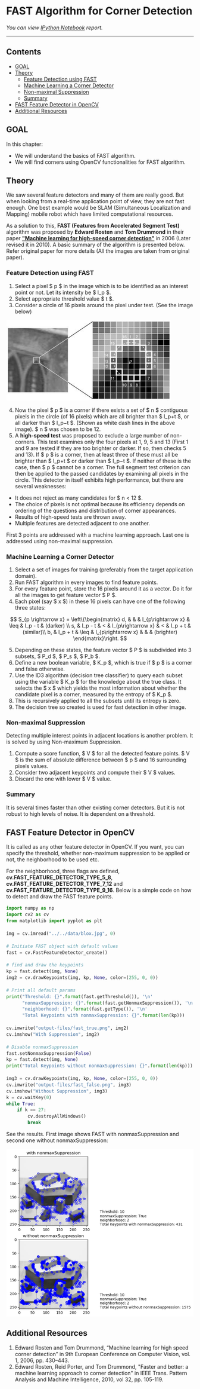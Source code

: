 
# FAST Algorithm for Corner Detection 

_You can view [IPython Notebook](README.ipynb) report._

----

## Contents

- [GOAL](#GOAL)
- [Theory](#Theory)
  - [Feature Detection using FAST](#Feature-Detection-using-FAST)
  - [Machine Learning a Corner Detector](#Machine-Learning-a-Corner-Detector)
  - [Non-maximal Suppression](#Non-maximal-Suppression)
  - [Summary](#Summary)
- [FAST Feature Detector in OpenCV ](#FAST-Feature-Detector-in-OpenCV)
- [Additional Resources](#Additional-Resources)

## GOAL

In this chapter:

- We will understand the basics of FAST algorithm.
- We will find corners using OpenCV functionalities for FAST algorithm.

## Theory

We saw several feature detectors and many of them are really good. But when looking from a real-time application point of view, they are not fast enough. One best example would be SLAM (Simultaneous Localization and Mapping) mobile robot which have limited computational resources.

As a solution to this, **FAST (Features from Accelerated Segment Test)** algorithm was proposed by **Edward Rosten** and **Tom Drummond** in their paper **["Machine learning for high-speed corner detection"](https://www.edwardrosten.com/work/rosten_2006_machine.pdf)** in 2006 (Later revised it in 2010). A basic summary of the algorithm is presented below. Refer original paper for more details (All the images are taken from original paper).

### Feature Detection using FAST

1. Select a pixel $ p $ in the image which is to be identified as an interest point or not. Let its intensity be $ I_p $.
2. Select appropriate threshold value $ t $.
3. Consider a circle of 16 pixels around the pixel under test. (See the image below)
 
![fast-speedtest](../../data/fast-speedtest.jpg)

4. Now the pixel $ p $ is a corner if there exists a set of $ n $ contiguous pixels in the circle (of 16 pixels) which are all brighter than $ I_p+t $, or all darker than $ I_p−t $. (Shown as white dash lines in the above image). $ n $ was chosen to be 12.
5. A **high-speed test** was proposed to exclude a large number of non-corners. This test examines only the four pixels at 1, 9, 5 and 13 (First 1 and 9 are tested if they are too brighter or darker. If so, then checks 5 and 13). If $ p $ is a corner, then at least three of these must all be brighter than $ I_p+t $ or darker than $ I_p−t $. If neither of these is the case, then $ p $ cannot be a corner. The full segment test criterion can then be applied to the passed candidates by examining all pixels in the circle. This detector in itself exhibits high performance, but there are several weaknesses:
 - It does not reject as many candidates for $ n < 12 $.
 - The choice of pixels is not optimal because its efficiency depends on ordering of the questions and distribution of corner appearances.
 - Results of high-speed tests are thrown away.
 - Multiple features are detected adjacent to one another.

First 3 points are addressed with a machine learning approach. Last one is addressed using non-maximal suppression.

### Machine Learning a Corner Detector

1. Select a set of images for training (preferably from the target application domain).
2. Run FAST algorithm in every images to find feature points.
3. For every feature point, store the 16 pixels around it as a vector. Do it for all the images to get feature vector $ P $.
4. Each pixel (say $ x $) in these 16 pixels can have one of the following three states:

$$ S_{p \rightarrow x} = \left\{\begin{matrix}
d, &         &       & I_{p\rightarrow x} & \leq & I_p - t & (darker) \\ 
s, & I_p - t & <     & I_{p\rightarrow x} & <    & I_p + t & (similar)\\ 
b, & I_p + t & \leq  & I_{p\rightarrow x} &      &         & (brighter)
\end{matrix}\right. $$

5. Depending on these states, the feature vector $ P $ is subdivided into 3 subsets, $ P_d $, $ P_s $, $ P_b $.
6. Define a new boolean variable, $ K_p $, which is true if $ p $ is a corner and false otherwise.
7. Use the ID3 algorithm (decision tree classifier) to query each subset using the variable $ K_p $ for the knowledge about the true class. It selects the $ x $ which yields the most information about whether the candidate pixel is a corner, measured by the entropy of $ K_p $.
8. This is recursively applied to all the subsets until its entropy is zero.
9. The decision tree so created is used for fast detection in other image.

### Non-maximal Suppression

Detecting multiple interest points in adjacent locations is another problem. It is solved by using Non-maximum Suppression.

1. Compute a score function, $ V $ for all the detected feature points. $ V $ is the sum of absolute difference between $ p $ and 16 surrounding pixels values.
2. Consider two adjacent keypoints and compute their $ V $ values.
3. Discard the one with lower $ V $ value.

### Summary

It is several times faster than other existing corner detectors. But it is not robust to high levels of noise. It is dependent on a threshold.

## FAST Feature Detector in OpenCV

It is called as any other feature detector in OpenCV. If you want, you can specify the threshold, whether non-maximum suppression to be applied or not, the neighborhood to be used etc.

For the neighborhood, three flags are defined, **cv.FAST_FEATURE_DETECTOR_TYPE_5_8**, **cv.FAST_FEATURE_DETECTOR_TYPE_7_12** and **cv.FAST_FEATURE_DETECTOR_TYPE_9_16**. Below is a simple code on how to detect and draw the FAST feature points.

```python
import numpy as np
import cv2 as cv
from matplotlib import pyplot as plt

img = cv.imread("../../data/blox.jpg", 0)

# Initiate FAST object with default values
fast = cv.FastFeatureDetector_create()

# find and draw the keypoints
kp = fast.detect(img, None)
img2 = cv.drawKeypoints(img, kp, None, color=(255, 0, 0))

# Print all default params
print("Threshold: {}".format(fast.getThreshold()), '\n'
      "nonmaxSuppression: {}".format(fast.getNonmaxSuppression()), '\n'
      "neighborhood: {}".format(fast.getType()), '\n'
      "Total Keypoints with nonmaxSuppression: {}".format(len(kp)))

cv.imwrite("output-files/fast_true.png", img2)
cv.imshow("With Suppression", img2)

# Disable nonmaxSuppression
fast.setNonmaxSuppression(False)
kp = fast.detect(img, None)
print("Total Keypoints without nonmaxSuppression: {}".format(len(kp)))

img3 = cv.drawKeypoints(img, kp, None, color=(255, 0, 0))
cv.imwrite("output-files/fast_false.png", img3)
cv.imshow("Without Suppression", img3)
k = cv.waitKey(0)
while True:
    if k == 27:
        cv.destroyAllWindows()
        break
```

See the results. First image shows FAST with nonmaxSuppression and second one without nonmaxSuppression:

![FAST-result](../../data/FAST-result.png)

## Additional Resources 

1. Edward Rosten and Tom Drummond, “Machine learning for high speed corner detection” in 9th European Conference on Computer Vision, vol. 1, 2006, pp. 430–443.
2. Edward Rosten, Reid Porter, and Tom Drummond, "Faster and better: a machine learning approach to corner detection" in IEEE Trans. Pattern Analysis and Machine Intelligence, 2010, vol 32, pp. 105-119.

